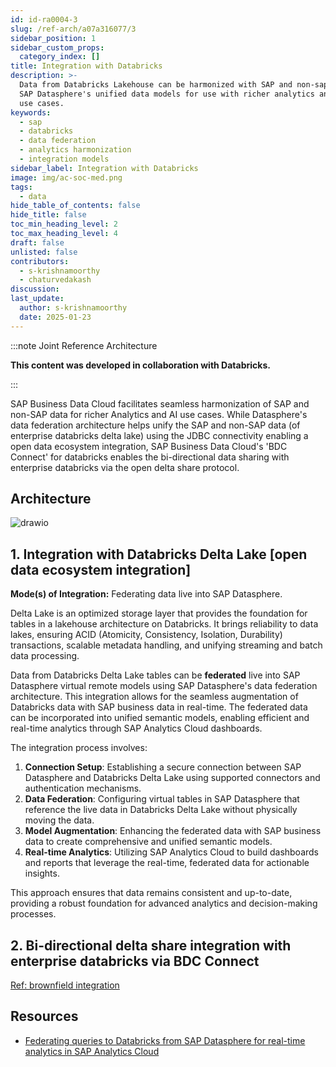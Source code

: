 ```yaml
---
id: id-ra0004-3
slug: /ref-arch/a07a316077/3
sidebar_position: 1
sidebar_custom_props:
  category_index: []
title: Integration with Databricks
description: >-
  Data from Databricks Lakehouse can be harmonized with SAP and non-sap data via
  SAP Datasphere's unified data models for use with richer analytics and other
  use cases.
keywords:
  - sap
  - databricks
  - data federation
  - analytics harmonization
  - integration models
sidebar_label: Integration with Databricks
image: img/ac-soc-med.png
tags:
  - data
hide_table_of_contents: false
hide_title: false
toc_min_heading_level: 2
toc_max_heading_level: 4
draft: false
unlisted: false
contributors:
  - s-krishnamoorthy
  - chaturvedakash
discussion: 
last_update:
  author: s-krishnamoorthy
  date: 2025-01-23
---
```


:::note Joint Reference Architecture

**This content was developed in collaboration with Databricks.**

:::

SAP Business Data Cloud facilitates seamless harmonization of SAP and non-SAP data for richer Analytics and AI use cases. 
While Datasphere's data federation architecture helps unify the SAP and non-SAP data (of enterprise databricks delta lake) using the JDBC connectivity enabling a open data ecosystem integration, SAP Business Data Cloud's 'BDC Connect' for databricks enables the bi-directional data sharing with enterprise databricks via the open delta share protocol.


## Architecture 

![drawio](drawio/databricks-data-integration.drawio)

## 1. Integration with Databricks Delta Lake [open data ecosystem integration]

**Mode(s) of Integration:** Federating data live into SAP Datasphere.

Delta Lake is an optimized storage layer that provides the foundation for tables in a lakehouse architecture on Databricks. It brings reliability to data lakes, ensuring ACID (Atomicity, Consistency, Isolation, Durability) transactions, scalable metadata handling, and unifying streaming and batch data processing.

Data from Databricks Delta Lake tables can be **federated** live into SAP Datasphere virtual remote models using SAP Datasphere's data federation architecture. This integration allows for the seamless augmentation of Databricks data with SAP business data in real-time. The federated data can be incorporated into unified semantic models, enabling efficient and real-time analytics through SAP Analytics Cloud dashboards.

The integration process involves:

1. **Connection Setup**: Establishing a secure connection between SAP Datasphere and Databricks Delta Lake using supported connectors and authentication mechanisms.
2. **Data Federation**: Configuring virtual tables in SAP Datasphere that reference the live data in Databricks Delta Lake without physically moving the data.
3. **Model Augmentation**: Enhancing the federated data with SAP business data to create comprehensive and unified semantic models.
4. **Real-time Analytics**: Utilizing SAP Analytics Cloud to build dashboards and reports that leverage the real-time, federated data for actionable insights.

This approach ensures that data remains consistent and up-to-date, providing a robust foundation for advanced analytics and decision-making processes.

## 2. Bi-directional delta share integration with enterprise databricks via BDC Connect

[Ref: brownfield integration](../../RA0013/5-sap-databricks-in-business-data-cloud/readme.md#2-brownfield-integration-integrating-an-existing-enterprise-databricks-platform-with-sap-bdc)

## Resources

- [Federating queries to Databricks from SAP Datasphere for real-time analytics in SAP Analytics Cloud](https://github.com/SAP-samples/sap-bdc-explore-hyperscaler-data/blob/main/Databricks/databricks-integration.md)
